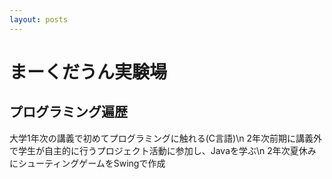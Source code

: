 ```yaml
---
layout: posts
---
```


# まーくだうん実験場

## プログラミング遍歴
大学1年次の講義で初めてプログラミングに触れる(C言語)\n
2年次前期に講義外で学生が自主的に行うプロジェクト活動に参加し、Javaを学ぶ\n
2年次夏休みにシューティングゲームをSwingで作成

